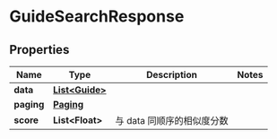 

# GuideSearchResponse


## Properties

| Name | Type | Description | Notes |
|------------ | ------------- | ------------- | -------------|
|**data** | [**List&lt;Guide&gt;**](Guide.md) |  |  |
|**paging** | [**Paging**](Paging.md) |  |  |
|**score** | **List&lt;Float&gt;** | 与 data 同顺序的相似度分数 |  |



